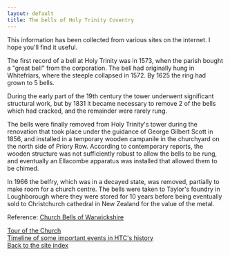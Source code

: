 ```yaml
---
layout: default
title: The bells of Holy Trinity Coventry 
---
```


This information has been collected from various sites on the internet. I hope you'll find it useful.

The first record of a bell at Holy Trinity was in 1573, when the parish bought a "great bell" from the corporation. 
The bell had originally hung in Whitefriars, where the steeple collapsed in 1572. By 1625 the ring had grown to 5 bells. 

During the early part of the 19th century the tower underwent significant structural work, but by 1831 it became 
necessary to remove 2 of the bells which had cracked, and the remainder were rarely rung. 

The bells were finally removed from Holy Trinity's tower during the renovation that took place under the 
guidance of George Gilbert Scott in 1856, and installed in a temporary wooden campanile in the churchyard on the 
north side of Priory Row. According to contemporary reports, the wooden structure was not sufficiently 
robust to allow the bells to be rung, and eventually an Ellacombe apparatus was installed that allowed them to be chimed.

In 1966 the belfry, which was in a decayed state, was removed, partially to make room for a church centre. The bells were taken to 
Taylor's foundry in Loughborough where they were stored for 10 years before being eventually sold to
Christchurch cathedral in New Zealand for the value of the metal. 

Reference: [Church Bells of Warwickshire](https://warksbells.co.uk/coventry-ht/)<br>

[Tour of the Church](/htc/history.html)<br>
[Timeline of some important events in HTC's history](/htc/timeline.html)<br>
[Back to the site index](/index.html)



